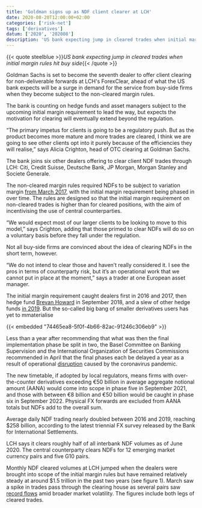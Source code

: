 ```yaml
---
title: 'Goldman signs up as NDF client clearer at LCH'
date: 2020-08-20T12:00:00+02:00
categories: ['risk-net']
tags: ['derivatives']
datum: ['2020', '202008']
description: 'US bank expecting jump in cleared trades when initial margin rules hit buy side'
---
```


{{< quote steelblue >}}_US bank expecting jump in cleared trades when initial margin rules hit buy side_{{< /quote >}}

Goldman Sachs is set to become the seventh dealer to offer client clearing for non-deliverable forwards at LCH's ForexClear, ahead of what the US bank expects will be a surge in demand for the service from buy-side firms when they become subject to the non-cleared margin rules.

The bank is counting on hedge funds and asset managers subject to the upcoming initial margin requirement to lead the way, but expects the motivation for clearing will eventually extend beyond the regulation.

“The primary impetus for clients is going to be a regulatory push. But as the product becomes more mature and more trades are cleared, I think we are going to see other clients opt into it purely because of the efficiencies they will realise,” says Alicia Crighton, head of OTC clearing at Goldman Sachs.

The bank joins six other dealers offering to clear client NDF trades through LCH: Citi, Credit Suisse, Deutsche Bank, JP Morgan, Morgan Stanley and Societe Generale.

The non-cleared margin rules required NDFs to be subject to variation margin [from March 2017](https://www.risk.net/derivatives/3944816/hazy-guidance-causes-chaos-on-first-day-of-vm-regime), with the initial margin requirement being phased in over time. The rules are designed so that the initial margin requirement on non-cleared trades is higher than for cleared positions, with the aim of incentivising the use of central counterparties.

“We would expect most of our larger clients to be looking to move to this model,” says Crighton, adding that those primed to clear NDFs will do so on a voluntary basis before they fall under the regulation.

Not all buy-side firms are convinced about the idea of clearing NDFs in the short term, however.

“We do not intend to clear those and haven’t really considered it. I see the pros in terms of counterparty risk, but it’s an operational work that we cannot put in place at the moment,” says a trader at one European asset manager.

The initial margin requirement caught dealers first in 2016 and 2017, then hedge fund [Brevan Howard](https://www.risk.net/derivatives/5867231/brevan-howard-is-first-non-bank-caught-by-margin-rules-sources-say) in September 2018, and a slew of other hedge funds [in 2019](https://www.risk.net/derivatives/6165346/hedge-fund-giants-lead-fourth-wave-of-im-candidates). But the so-called big bang of smaller derivatives users has yet to mmaterialise

{{< embedded "74465ea8-5f0f-4b66-82ac-91246c306eb9" >}}

Less than a year after recommending that what was then the final implementation phase be split in two, the Basel Committee on Banking Supervision and the International Organization of Securities Commissions recommended in April that the final phases each be delayed a year as a result of operational [disruption](https://www.risk.net/derivatives/7513521/industry-calls-for-suspension-of-im-compliance-dates) caused by the coronavirus pandemic.

The new timetable, if adopted by local regulators, means firms with over-the-counter derivatives exceeding €50 billion in average aggregate notional amount (AANA) would come into scope in phase five in September 2021, and those with between €8 billion and €50 billion would be caught in phase six in September 2022. Physical FX forwards are excluded from AANA totals but NDFs add to the overall sum.

Average daily NDF trading nearly doubled between 2016 and 2019, reaching $258 billion, according to the latest triennial FX survey released by the Bank for International Settlements.

LCH says it clears roughly half of all interbank NDF volumes as of June 2020. The central counterparty clears NDFs for 12 emerging market currency pairs and five G10 pairs.

Monthly NDF cleared volumes at LCH jumped when the dealers were brought into scope of the initial margin rules but have remained relatively steady at around $1.5 trillion in the past two years (see figure 1). March saw a spike in trades pass through the clearing house as several pairs saw [record flows](https://www.fx-markets.com/tech-and-data/7533941/fx-options-ndfs-trading-slows-as-covid-fears-ease) amid broader market volatility. The figures include both legs of cleared trades.

